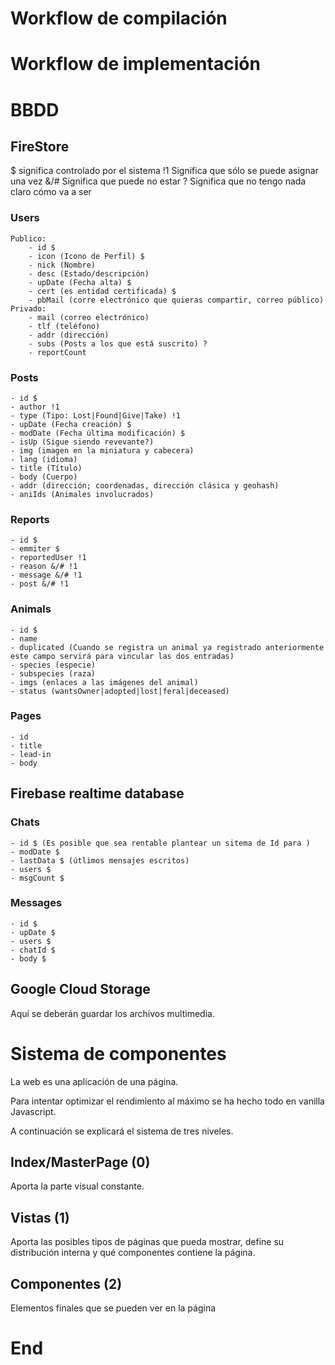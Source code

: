 # Workflow de compilación

# Workflow de implementación

# BBDD
## FireStore
$ significa controlado por el sistema
!1 Significa que sólo se puede asignar una vez
&/# Significa que puede no estar
? Significa que no tengo nada claro cómo va a ser

### Users
	Publico:
		- id $
		- icon (Icono de Perfil) $
		- nick (Nombre)
		- desc (Estado/descripción)
		- upDate (Fecha alta) $
		- cert (es entidad certificada) $
		- pbMail (corre electrónico que quieras compartir, correo público)
	Privado:
		- mail (correo electrónico)
		- tlf (teléfono)
		- addr (dirección)
		- subs (Posts a los que está suscrito) ?
		- reportCount
### Posts
	- id $
	- author !1
	- type (Tipo: Lost|Found|Give|Take) !1
	- upDate (Fecha creación) $
	- modDate (Fecha última modificación) $
	- isUp (Sigue siendo revevante?)
	- img (imagen en la miniatura y cabecera)
	- lang (idioma)
	- title (Título)
	- body (Cuerpo)
	- addr (dirección; coordenadas, dirección clásica y geohash)
	- aniIds (Animales involucrados)
### Reports
	- id $
	- emmiter $
	- reportedUser !1
	- reason &/# !1
	- message &/# !1
	- post &/# !1
### Animals
	- id $
	- name
	- duplicated (Cuando se registra un animal ya registrado anteriormente este campo servirá para vincular las dos entradas)
	- species (especie)
	- subspecies (raza)
	- imgs (enlaces a las imágenes del animal)
	- status (wantsOwner|adopted|lost|feral|deceased)
### Pages
	- id
	- title
	- lead-in
	- body
## Firebase realtime database
### Chats
	- id $ (Es posible que sea rentable plantear un sitema de Id para )
	- modDate $
	- lastData $ (útlimos mensajes escritos)
	- users $
	- msgCount $
### Messages
	- id $
	- upDate $
	- users $
	- chatId $
	- body $
## Google Cloud Storage
Aquí se deberán guardar los archivos multimedia.

# Sistema de componentes
La web es una aplicación de una página.

Para intentar optimizar el rendimiento al máximo se ha hecho todo en vanilla Javascript.

A continuación se explicará el sistema de tres niveles.

## Index/MasterPage (0)
Aporta la parte visual constante.
## Vistas (1)
Aporta las posibles tipos de páginas que pueda mostrar, define su distribución interna y qué componentes contiene la página.
## Componentes (2)
Elementos finales que se pueden ver en la página

# End